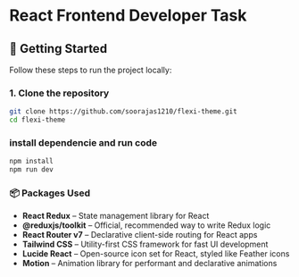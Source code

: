 # React Frontend Developer Task

## 🚀 Getting Started

Follow these steps to run the project locally:

### 1. **Clone the repository**

```bash
git clone https://github.com/soorajas1210/flexi-theme.git
cd flexi-theme
```

### install dependencie and run code

```bash
npm install
npm run dev
```

### 📦 Packages Used

- **React Redux** – State management library for React
- **@reduxjs/toolkit** – Official, recommended way to write Redux logic
- **React Router v7** – Declarative client-side routing for React apps
- **Tailwind CSS** – Utility-first CSS framework for fast UI development
- **Lucide React** – Open-source icon set for React, styled like Feather icons
- **Motion** – Animation library for performant and declarative animations
